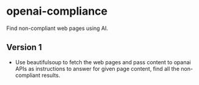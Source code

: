 # openai-compliance
Find non-compliant web pages using AI.

## Version 1
- Use beautifulsoup to fetch the web pages and pass content to opanai APIs as instructions to answer for given page content, find all the non-compliant results.


